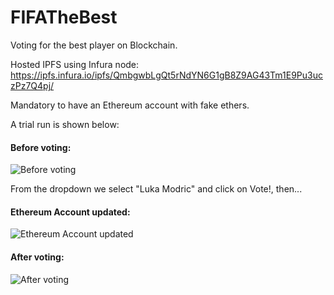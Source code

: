 # FIFATheBest
Voting for the best player on Blockchain.

Hosted IPFS using Infura node:  https://ipfs.infura.io/ipfs/QmbgwbLgQt5rNdYN6G1gB8Z9AG43Tm1E9Pu3uczPz7Q4pj/

Mandatory to have an Ethereum account with fake ethers.

A trial run is shown below: 

#### Before voting: 
![Before voting](https://i.imgur.com/lTzu4Qo.png)

From the dropdown we select "Luka Modric" and click on Vote!, then...

#### Ethereum Account updated: 
![Ethereum Account updated](https://i.imgur.com/2inFmfp.png)

#### After voting:

![After voting](https://i.imgur.com/8Hz4Eeu.png)
